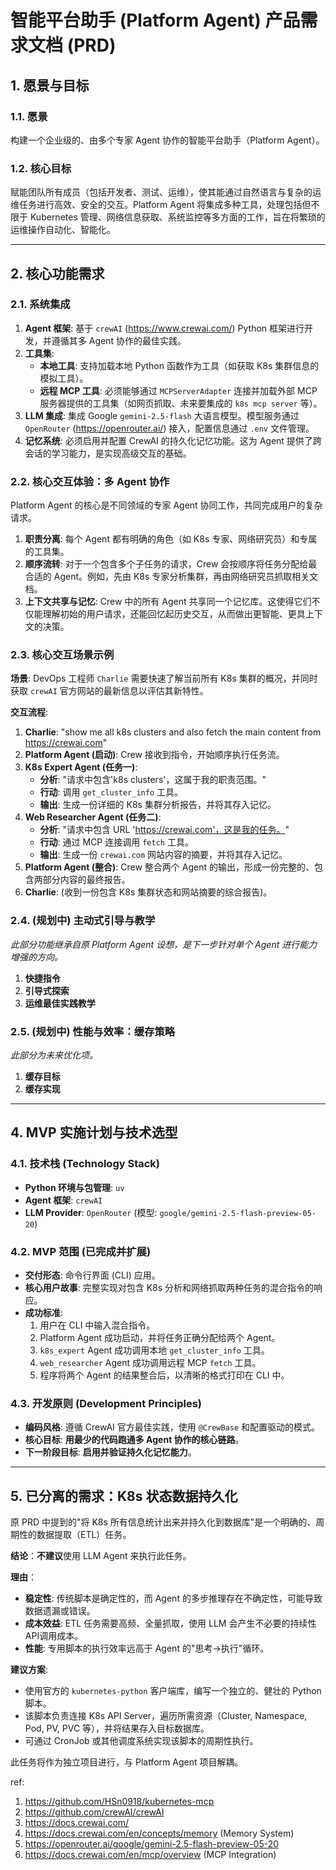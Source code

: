 # 智能平台助手 (Platform Agent) 产品需求文档 (PRD)

## 1. 愿景与目标

### 1.1. 愿景
构建一个企业级的、由多个专家 Agent 协作的智能平台助手（Platform Agent）。

### 1.2. 核心目标
赋能团队所有成员（包括开发者、测试、运维），使其能通过自然语言与复杂的运维任务进行高效、安全的交互。Platform Agent 将集成多种工具，处理包括但不限于 Kubernetes 管理、网络信息获取、系统监控等多方面的工作，旨在将繁琐的运维操作自动化、智能化。

---

## 2. 核心功能需求

### 2.1. 系统集成
1.  **Agent 框架**: 基于 `crewAI` (https://www.crewai.com/) Python 框架进行开发，并遵循其多 Agent 协作的最佳实践。
2.  **工具集**:
    - **本地工具**: 支持加载本地 Python 函数作为工具（如获取 K8s 集群信息的模拟工具）。
    - **远程 MCP 工具**: 必须能够通过 `MCPServerAdapter` 连接并加载外部 MCP 服务器提供的工具集（如网页抓取、未来要集成的 `k8s mcp server` 等）。
3.  **LLM 集成**: 集成 Google `gemini-2.5-flash` 大语言模型。模型服务通过 `OpenRouter` (https://openrouter.ai/) 接入，配置信息通过 `.env` 文件管理。
4.  **记忆系统**: 必须启用并配置 CrewAI 的持久化记忆功能。这为 Agent 提供了跨会话的学习能力，是实现高级交互的基础。

### 2.2. 核心交互体验：多 Agent 协作
Platform Agent 的核心是不同领域的专家 Agent 协同工作，共同完成用户的复杂请求。
1.  **职责分离**: 每个 Agent 都有明确的角色（如 K8s 专家、网络研究员）和专属的工具集。
2.  **顺序流转**: 对于一个包含多个子任务的请求，Crew 会按顺序将任务分配给最合适的 Agent。例如，先由 K8s 专家分析集群，再由网络研究员抓取相关文档。
3.  **上下文共享与记忆**: Crew 中的所有 Agent 共享同一个记忆库。这使得它们不仅能理解初始的用户请求，还能回忆起历史交互，从而做出更智能、更具上下文的决策。

### 2.3. 核心交互场景示例
**场景**: DevOps 工程师 `Charlie` 需要快速了解当前所有 K8s 集群的概况，并同时获取 `crewAI` 官方网站的最新信息以评估其新特性。

**交互流程**:
1.  **Charlie**: "show me all k8s clusters and also fetch the main content from https://crewai.com"
2.  **Platform Agent (启动)**: Crew 接收到指令，开始顺序执行任务流。
3.  **K8s Expert Agent (任务一)**:
    - **分析**: "请求中包含'k8s clusters'，这属于我的职责范围。"
    - **行动**: 调用 `get_cluster_info` 工具。
    - **输出**: 生成一份详细的 K8s 集群分析报告，并将其存入记忆。
4.  **Web Researcher Agent (任务二)**:
    - **分析**: "请求中包含 URL 'https://crewai.com'，这是我的任务。"
    - **行动**: 通过 MCP 连接调用 `fetch` 工具。
    - **输出**: 生成一份 `crewai.com` 网站内容的摘要，并将其存入记忆。
5.  **Platform Agent (整合)**: Crew 整合两个 Agent 的输出，形成一份完整的、包含两部分内容的最终报告。
6.  **Charlie**: (收到一份包含 K8s 集群状态和网站摘要的综合报告)。

### 2.4. (规划中) 主动式引导与教学
*此部分功能继承自原 Platform Agent 设想，是下一步针对单个 Agent 进行能力增强的方向。*
1.  **快捷指令**
2.  **引导式探索**
3.  **运维最佳实践教学**

### 2.5. (规划中) 性能与效率：缓存策略
*此部分为未来优化项。*
1.  **缓存目标**
2.  **缓存实现**

---

## 4. MVP 实施计划与技术选型

### 4.1. 技术栈 (Technology Stack)
- **Python 环境与包管理**: `uv`
- **Agent 框架**: `crewAI`
- **LLM Provider**: `OpenRouter` (模型: `google/gemini-2.5-flash-preview-05-20`)

### 4.2. MVP 范围 (已完成并扩展)
- **交付形态**: 命令行界面 (CLI) 应用。
- **核心用户故事**: 完整实现对包含 K8s 分析和网络抓取两种任务的混合指令的响应。
- **成功标准**:
    1. 用户在 CLI 中输入混合指令。
    2. Platform Agent 成功启动，并将任务正确分配给两个 Agent。
    3. `k8s_expert` Agent 成功调用本地 `get_cluster_info` 工具。
    4. `web_researcher` Agent 成功调用远程 MCP `fetch` 工具。
    5. 程序将两个 Agent 的结果整合后，以清晰的格式打印在 CLI 中。

### 4.3. 开发原则 (Development Principles)
- **编码风格**: 遵循 CrewAI 官方最佳实践，使用 `@CrewBase` 和配置驱动的模式。
- **核心目标**: **用最少的代码跑通多 Agent 协作的核心链路**。
- **下一阶段目标**: **启用并验证持久化记忆能力**。

---

## 5. 已分离的需求：K8s 状态数据持久化

原 PRD 中提到的"将 K8s 所有信息统计出来并持久化到数据库"是一个明确的、周期性的数据提取（ETL）任务。

**结论**：**不建议**使用 LLM Agent 来执行此任务。

**理由**：
- **稳定性**: 传统脚本是确定性的，而 Agent 的多步推理存在不确定性，可能导致数据遗漏或错误。
- **成本效益**: ETL 任务需要高频、全量抓取，使用 LLM 会产生不必要的持续性API调用成本。
- **性能**: 专用脚本的执行效率远高于 Agent 的"思考->执行"循环。

**建议方案**:
- 使用官方的 `kubernetes-python` 客户端库，编写一个独立的、健壮的 Python 脚本。
- 该脚本负责连接 K8s API Server，遍历所需资源（Cluster, Namespace, Pod, PV, PVC 等），并将结果存入目标数据库。
- 可通过 CronJob 或其他调度系统实现该脚本的周期性执行。

此任务将作为独立项目进行，与 Platform Agent 项目解耦。

ref:

1. https://github.com/HSn0918/kubernetes-mcp
2. https://github.com/crewAI/crewAI
3. https://docs.crewai.com/
4. https://docs.crewai.com/en/concepts/memory (Memory System)
5. https://openrouter.ai/google/gemini-2.5-flash-preview-05-20
6. https://docs.crewai.com/en/mcp/overview (MCP Integration)
